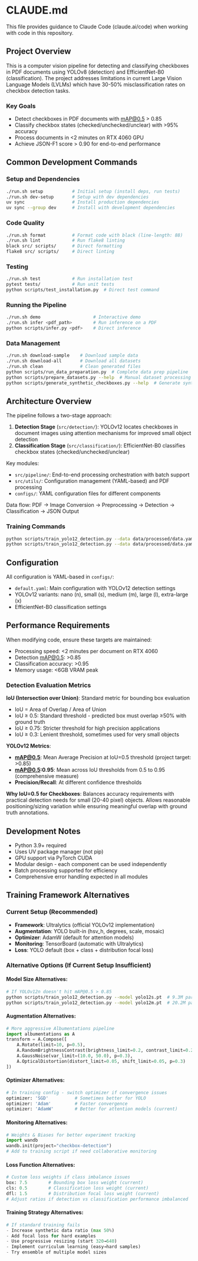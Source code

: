 # CLAUDE.md

This file provides guidance to Claude Code (claude.ai/code) when working with code in this repository.

## Project Overview

This is a computer vision pipeline for detecting and classifying checkboxes in PDF documents using YOLOv8 (detection) and EfficientNet-B0 (classification). The project addresses limitations in current Large Vision Language Models (LVLMs) which have 30-50% misclassification rates on checkbox detection tasks.

### Key Goals
- Detect checkboxes in PDF documents with mAP@0.5 > 0.85
- Classify checkbox states (checked/unchecked/unclear) with >95% accuracy
- Process documents in <2 minutes on RTX 4060 GPU
- Achieve JSON-F1 score > 0.90 for end-to-end performance

## Common Development Commands

### Setup and Dependencies
```bash
./run.sh setup           # Initial setup (install deps, run tests)
./run.sh dev-setup       # Setup with dev dependencies
uv sync                  # Install production dependencies
uv sync --group dev      # Install with development dependencies
```

### Code Quality
```bash
./run.sh format          # Format code with black (line-length: 88)
./run.sh lint            # Run flake8 linting
black src/ scripts/      # Direct formatting
flake8 src/ scripts/     # Direct linting
```

### Testing
```bash
./run.sh test            # Run installation test
pytest tests/            # Run unit tests
python scripts/test_installation.py  # Direct test command
```

### Running the Pipeline
```bash
./run.sh demo                    # Interactive demo
./run.sh infer <pdf_path>        # Run inference on a PDF
python scripts/infer.py <pdf>    # Direct inference
```

### Data Management
```bash
./run.sh download-sample    # Download sample data
./run.sh download-all       # Download all datasets
./run.sh clean              # Clean generated files
python scripts/run_data_preparation.py  # Complete data prep pipeline
python scripts/prepare_datasets.py --help  # Manual dataset processing
python scripts/generate_synthetic_checkboxes.py --help  # Generate synthetic data
```

## Architecture Overview

The pipeline follows a two-stage approach:

1. **Detection Stage** (`src/detection/`): YOLOv12 locates checkboxes in document images using attention mechanisms for improved small object detection
2. **Classification Stage** (`src/classification/`): EfficientNet-B0 classifies checkbox states (checked/unchecked/unclear)

Key modules:
- `src/pipeline/`: End-to-end processing orchestration with batch support
- `src/utils/`: Configuration management (YAML-based) and PDF processing
- `configs/`: YAML configuration files for different components

Data flow: PDF → Image Conversion → Preprocessing → Detection → Classification → JSON Output

### Training Commands
```bash
python scripts/train_yolo12_detection.py --data data/processed/data.yaml --model yolo12n.pt
python scripts/train_yolo12_detection.py --data data/processed/data.yaml --model yolo12s.pt --export
```

## Configuration

All configuration is YAML-based in `configs/`:
- `default.yaml`: Main configuration with YOLOv12 detection settings
- YOLOv12 variants: nano (n), small (s), medium (m), large (l), extra-large (x)
- EfficientNet-B0 classification settings

## Performance Requirements

When modifying code, ensure these targets are maintained:
- Processing speed: <2 minutes per document on RTX 4060
- Detection mAP@0.5: >0.85
- Classification accuracy: >0.95
- Memory usage: <6GB VRAM peak

### Detection Evaluation Metrics

**IoU (Intersection over Union)**: Standard metric for bounding box evaluation
- IoU = Area of Overlap / Area of Union
- IoU ≥ 0.5: Standard threshold - predicted box must overlap ≥50% with ground truth
- IoU ≥ 0.75: Stricter threshold for high precision applications
- IoU ≥ 0.3: Lenient threshold, sometimes used for very small objects

**YOLOv12 Metrics**:
- **mAP@0.5**: Mean Average Precision at IoU=0.5 threshold (project target: >0.85)
- **mAP@0.5:0.95**: Mean across IoU thresholds from 0.5 to 0.95 (comprehensive measure)
- **Precision/Recall**: At different confidence thresholds

**Why IoU=0.5 for Checkboxes**: Balances accuracy requirements with practical detection needs for small (20-40 pixel) objects. Allows reasonable positioning/sizing variation while ensuring meaningful overlap with ground truth annotations.

## Development Notes

- Python 3.9+ required
- Uses UV package manager (not pip)
- GPU support via PyTorch CUDA
- Modular design - each component can be used independently
- Batch processing supported for efficiency
- Comprehensive error handling expected in all modules

## Training Framework Alternatives

### Current Setup (Recommended)
- **Framework**: Ultralytics (official YOLOv12 implementation)
- **Augmentation**: YOLO built-in (hsv_h, degrees, scale, mosaic)
- **Optimizer**: AdamW (default for attention models)
- **Monitoring**: TensorBoard (automatic with Ultralytics)
- **Loss**: YOLO default (box + class + distribution focal loss)

### Alternative Options (If Current Setup Insufficient)

#### **Model Size Alternatives**:
```bash
# If YOLOv12n doesn't hit mAP@0.5 > 0.85
python scripts/train_yolo12_detection.py --model yolo12s.pt  # 9.3M params, more accurate
python scripts/train_yolo12_detection.py --model yolo12m.pt  # 20.2M params, highest accuracy
```

#### **Augmentation Alternatives**:
```python
# More aggressive Albumentations pipeline
import albumentations as A
transform = A.Compose([
    A.Rotate(limit=10, p=0.5),
    A.RandomBrightnessContrast(brightness_limit=0.2, contrast_limit=0.2, p=0.5),
    A.GaussNoise(var_limit=(10.0, 50.0), p=0.3),
    A.OpticalDistortion(distort_limit=0.05, shift_limit=0.05, p=0.3)
])
```

#### **Optimizer Alternatives**:
```python
# In training config - switch optimizer if convergence issues
optimizer: 'SGD'          # Sometimes better for YOLO
optimizer: 'Adam'         # Faster convergence
optimizer: 'AdamW'        # Better for attention models (current)
```

#### **Monitoring Alternatives**:
```python
# Weights & Biases for better experiment tracking
import wandb
wandb.init(project="checkbox-detection")
# Add to training script if need collaborative monitoring
```

#### **Loss Function Alternatives**:
```python
# Custom loss weights if class imbalance issues
box: 7.5        # Bounding box loss weight (current)  
cls: 0.5        # Classification loss weight (current)
dfl: 1.5        # Distribution focal loss weight (current)
# Adjust ratios if detection vs classification performance imbalanced
```

#### **Training Strategy Alternatives**:
```python
# If standard training fails
- Increase synthetic data ratio (max 50%)
- Add focal loss for hard examples  
- Use progressive resizing (start 320→640)
- Implement curriculum learning (easy→hard samples)
- Try ensemble of multiple model sizes
```